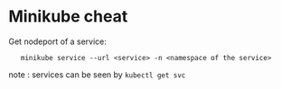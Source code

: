 # Minikube cheat


Get nodeport of a service:
```
   minikube service --url <service> -n <namespace of the service>
```

note : services can be seen by `kubectl get svc`
